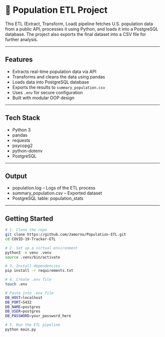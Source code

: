 # 🧬 Population ETL Project

This ETL (Extract, Transform, Load) pipeline fetches U.S. population data from a public API, processes it using Python, and loads it into a PostgreSQL database. The project also exports the final dataset into a CSV file for further analysis.

---

## Features

- Extracts real-time population data via API
- Transforms and cleans the data using pandas
- Loads data into PostgreSQL database
- Exports the results to `summary_population.csv`
- Uses `.env` for secure configuration
- Built with modular OOP design

---

## Tech Stack

- Python 3
- pandas
- requests
- psycopg2
- python-dotenv
- PostgreSQL

---

## Output
- population.log – Logs of the ETL process
- summary_population.csv – Exported dataset
- PostgreSQL table: population_stats

---

## Getting Started

```bash
# 1. Clone the repo
git clone https://github.com/Jamorno/Population-ETL.git
cd COVID-19-Tracker-ETL

# 2. Set up a virtual environment
python3 -m venv .venv
source .venv/bin/activate

# 3. Install dependencies
pip install -r requirements.txt

# 4. Create .env file
touch .env

# Paste into .env file
DB_HOST=localhost
DB_PORT=5432
DB_NAME=postgres
DB_USER=postgres
DB_PASSWORD=your_password_here

# 5. Run the ETL pipeline
python main.py
```
